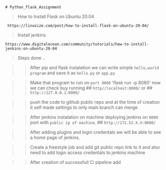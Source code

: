 `# Python_flask_Assignment`

> How to Install Flask on Ubuntu 20.04

`` https://linuxize.com/post/how-to-install-flask-on-ubuntu-20-04/``
> Install jenkins

`` https://www.digitalocean.com/community/tutorials/how-to-install-jenkins-on-ubuntu-20-04 ``

> Steps done ..

>> After pip and flask instalation we can write simple `hello,world program` and save it as `hello.py` or `app.py`

>> Make that program to run on `port 8080` 'flask run -p 8080' now we can check buy running ## `http//localhost:8080/` or ## `http://127.0.0.1:8080/`

>> push the code to github public repo  and at the time of creation it self made settings to only main branch can merge.

>> After jenkins instalation on machine deploying jenkins on `8080` port with `public ip of machine`. ## `http://172.52.X.X:8080/`

>> After adding plugins and login credentals we will be able to see a home page of jenkins.

>> Create a freestyle job and add git public repo link to it and also need to add login access credentals to jenkins machine

>> After creation of successfull Ci pipeline add  


